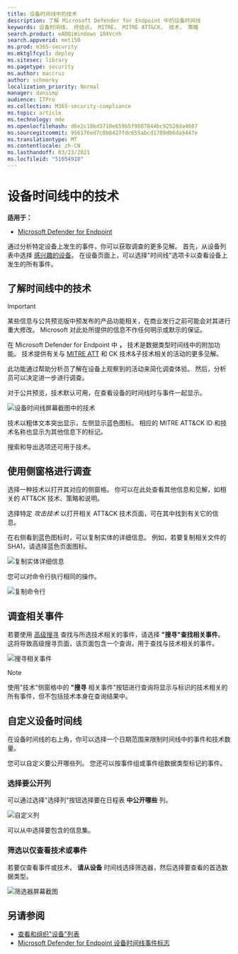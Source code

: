 ```yaml
---
title: 设备时间线中的技术
description: 了解 Microsoft Defender for Endpoint 中的设备时间线
keywords: 设备时间线， 终结点， MITRE， MITRE ATT&CK， 技术， 策略
search.product: eADQiWindows 10XVcnh
search.appverid: met150
ms.prod: m365-security
ms.mktglfcycl: deploy
ms.sitesec: library
ms.pagetype: security
ms.author: maccruz
author: schmurky
localization_priority: Normal
manager: dansimp
audience: ITPro
ms.collection: M365-security-compliance
ms.topic: article
ms.technology: mde
ms.openlocfilehash: d6e2c18bd3710e659b5f9887844bc92528da4607
ms.sourcegitcommit: 956176ed7c8b8427fdc655abcd1709d86da9447e
ms.translationtype: MT
ms.contentlocale: zh-CN
ms.lasthandoff: 03/23/2021
ms.locfileid: "51054918"
---
```

# <a name="techniques-in-the-device-timeline"></a>设备时间线中的技术


**适用于：**
- [Microsoft Defender for Endpoint](https://go.microsoft.com/fwlink/p/?linkid=2146631)


通过分析特定设备上发生的事件，你可以获取调查的更多见解。 首先，从设备列表中选择 [感兴趣的设备](machines-view-overview.md)。 在设备页面上，可以选择"时间线"选项卡以查看设备上发生的所有事件。

## <a name="understand-techniques-in-the-timeline"></a>了解时间线中的技术

>[!IMPORTANT]
>某些信息与公共预览版中预发布的产品功能相关，在商业发行之前可能会对其进行重大修改。 Microsoft 对此处所提供的信息不作任何明示或默示的保证。

在 Microsoft Defender for Endpoint 中 **，** 技术是数据类型时间线中的附加功能。 技术提供有关与 [MITRE ATT](https://attack.mitre.org/) 和 CK 技术&子技术相关的活动的更多见解。 

此功能通过帮助分析员了解在设备上观察到的活动来简化调查体验。 然后，分析员可以决定进一步进行调查。

对于公共预览，技术默认可用，在查看设备的时间线时与事件一起显示。 

![设备时间线屏幕截图中的技术](images/device-timeline-2.png)

技术以粗体文本突出显示，左侧显示蓝色图标。 相应的 MITRE ATT&CK ID 和技术名称也显示为其他信息下的标记。 

搜索和导出选项还可用于技术。

## <a name="investigate-using-the-side-pane"></a>使用侧窗格进行调查

选择一种技术以打开其对应的侧窗格。 你可以在此处查看其他信息和见解，如相关的 ATT&CK 技术、策略和说明。 

选择特定 *攻击技术* 以打开相关 ATT&CK 技术页面，可在其中找到有关它的信息。

在右侧看到蓝色图标时，可以复制实体的详细信息。 例如，若要复制相关文件的 SHA1，请选择蓝色页面图标。

![复制实体详细信息](images/techniques-side-pane-clickable.png)

您可以对命令行执行相同的操作。

![复制命令行](images/techniques-side-pane-command.png)


## <a name="investigate-related-events"></a>调查相关事件

若要使用 [高级搜寻](advanced-hunting-overview.md) 查找与所选技术相关的事件，请选择 **"搜寻"查找相关事件**。 这将导致高级搜寻页面，该页面包含一个查询，用于查找与技术相关的事件。

![搜寻相关事件](images/techniques-hunt-for-related-events.png)

>[!NOTE]
>使用"技术"侧窗格中的 **"搜寻** 相关事件"按钮进行查询将显示与标识的技术相关的所有事件，但不包括技术本身在查询结果中。


## <a name="customize-your-device-timeline"></a>自定义设备时间线

在设备时间线的右上角，你可以选择一个日期范围来限制时间线中的事件和技术数量。 

您可以自定义要公开哪些列。 您还可以按事件组或事件组数据类型标记的事件。

### <a name="choose-columns-to-expose"></a>选择要公开列
可以通过选择"选择列"按钮选择要在日程表 **中公开哪些** 列。

![自定义列](images/filter-customize-columns.png)

可以从中选择要包含的信息集。

### <a name="filter-to-view-techniques-or-events-only"></a>筛选以仅查看技术或事件

若要仅查看事件或技术， **请从设备** 时间线选择筛选器，然后选择要查看的首选数据类型。

![筛选器屏幕截图](images/device-timeline-filters.png)



## <a name="see-also"></a>另请参阅
- [查看和组织"设备"列表](machines-view-overview.md)
- [Microsoft Defender for Endpoint 设备时间线事件标志](device-timeline-event-flag.md) 


 
